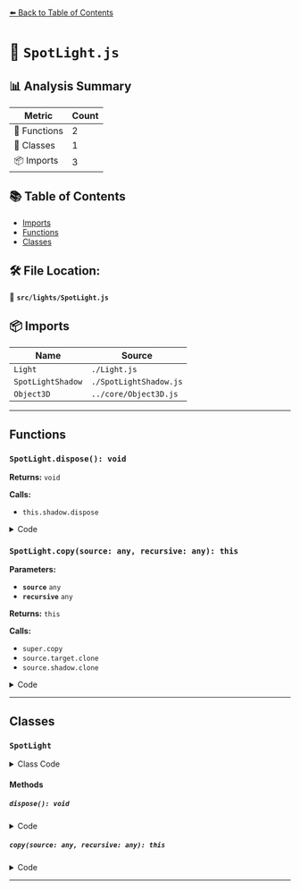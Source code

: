 [⬅️ Back to Table of Contents](../../index.md)

# 📄 `SpotLight.js`

## 📊 Analysis Summary

| Metric | Count |
|--------|-------|
| 🔧 Functions | 2 |
| 🧱 Classes | 1 |
| 📦 Imports | 3 |

## 📚 Table of Contents

- [Imports](#imports)
- [Functions](#functions)
- [Classes](#classes)

## 🛠️ File Location:
📂 **`src/lights/SpotLight.js`**

## 📦 Imports

| Name | Source |
|------|--------|
| `Light` | `./Light.js` |
| `SpotLightShadow` | `./SpotLightShadow.js` |
| `Object3D` | `../core/Object3D.js` |


---

## Functions

### `SpotLight.dispose(): void`

**Returns:** `void`

**Calls:**

- `this.shadow.dispose`

<details><summary>Code</summary>

```typescript
dispose() {

		this.shadow.dispose();

	}
```
</details>

### `SpotLight.copy(source: any, recursive: any): this`

**Parameters:**

- **`source`** `any`
- **`recursive`** `any`

**Returns:** `this`

**Calls:**

- `super.copy`
- `source.target.clone`
- `source.shadow.clone`

<details><summary>Code</summary>

```typescript
copy( source, recursive ) {

		super.copy( source, recursive );

		this.distance = source.distance;
		this.angle = source.angle;
		this.penumbra = source.penumbra;
		this.decay = source.decay;

		this.target = source.target.clone();

		this.shadow = source.shadow.clone();

		return this;

	}
```
</details>


---

## Classes

### `SpotLight`

<details><summary>Class Code</summary>

```ts
class SpotLight extends Light {

	/**
	 * Constructs a new spot light.
	 *
	 * @param {(number|Color|string)} [color=0xffffff] - The light's color.
	 * @param {number} [intensity=1] - The light's strength/intensity measured in candela (cd).
	 * @param {number} [distance=0] - Maximum range of the light. `0` means no limit.
	 * @param {number} [angle=Math.PI/3] - Maximum angle of light dispersion from its direction whose upper bound is `Math.PI/2`.
	 * @param {number} [penumbra=0] - Percent of the spotlight cone that is attenuated due to penumbra. Value range is `[0,1]`.
	 * @param {number} [decay=2] - The amount the light dims along the distance of the light.
	 */
	constructor( color, intensity, distance = 0, angle = Math.PI / 3, penumbra = 0, decay = 2 ) {

		super( color, intensity );

		/**
		 * This flag can be used for type testing.
		 *
		 * @type {boolean}
		 * @readonly
		 * @default true
		 */
		this.isSpotLight = true;

		this.type = 'SpotLight';

		this.position.copy( Object3D.DEFAULT_UP );
		this.updateMatrix();

		/**
		 * The spot light points from its position to the
		 * target's position.
		 *
		 * For the target's position to be changed to anything other
		 * than the default, it must be added to the scene.
		 *
		 * It is also possible to set the target to be another 3D object
		 * in the scene. The light will now track the target object.
		 *
		 * @type {Object3D}
		 */
		this.target = new Object3D();

		/**
		 * Maximum range of the light. `0` means no limit.
		 *
		 * @type {number}
		 * @default 0
		 */
		this.distance = distance;

		/**
		 * Maximum angle of light dispersion from its direction whose upper bound is `Math.PI/2`.
		 *
		 * @type {number}
		 * @default Math.PI/3
		 */
		this.angle = angle;

		/**
		 * Percent of the spotlight cone that is attenuated due to penumbra.
		 * Value range is `[0,1]`.
		 *
		 * @type {number}
		 * @default 0
		 */
		this.penumbra = penumbra;

		/**
		 * The amount the light dims along the distance of the light. In context of
		 * physically-correct rendering the default value should not be changed.
		 *
		 * @type {number}
		 * @default 2
		 */
		this.decay = decay;

		/**
		 * A texture used to modulate the color of the light. The spot light
		 * color is mixed with the RGB value of this texture, with a ratio
		 * corresponding to its alpha value. The cookie-like masking effect is
		 * reproduced using pixel values (0, 0, 0, 1-cookie_value).
		 *
		 * *Warning*: This property is disabled if {@link Object3D#castShadow} is set to `false`.
		 *
		 * @type {?Texture}
		 * @default null
		 */
		this.map = null;

		/**
		 * This property holds the light's shadow configuration.
		 *
		 * @type {SpotLightShadow}
		 */
		this.shadow = new SpotLightShadow();

	}

	/**
	 * The light's power. Power is the luminous power of the light measured in lumens (lm).
	 *  Changing the power will also change the light's intensity.
	 *
	 * @type {number}
	 */
	get power() {

		// compute the light's luminous power (in lumens) from its intensity (in candela)
		// by convention for a spotlight, luminous power (lm) = π * luminous intensity (cd)
		return this.intensity * Math.PI;

	}

	set power( power ) {

		// set the light's intensity (in candela) from the desired luminous power (in lumens)
		this.intensity = power / Math.PI;

	}

	dispose() {

		this.shadow.dispose();

	}

	copy( source, recursive ) {

		super.copy( source, recursive );

		this.distance = source.distance;
		this.angle = source.angle;
		this.penumbra = source.penumbra;
		this.decay = source.decay;

		this.target = source.target.clone();

		this.shadow = source.shadow.clone();

		return this;

	}

}
```
</details>

#### Methods

##### `dispose(): void`

<details><summary>Code</summary>

```ts
dispose() {

		this.shadow.dispose();

	}
```
</details>

##### `copy(source: any, recursive: any): this`

<details><summary>Code</summary>

```ts
copy( source, recursive ) {

		super.copy( source, recursive );

		this.distance = source.distance;
		this.angle = source.angle;
		this.penumbra = source.penumbra;
		this.decay = source.decay;

		this.target = source.target.clone();

		this.shadow = source.shadow.clone();

		return this;

	}
```
</details>


---